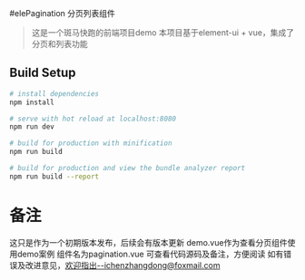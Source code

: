 #elePagination 分页列表组件

> 这是一个斑马快跑的前端项目demo
  本项目基于element-ui + vue，集成了分页和列表功能

## Build Setup

``` bash
# install dependencies
npm install

# serve with hot reload at localhost:8080
npm run dev

# build for production with minification
npm run build

# build for production and view the bundle analyzer report
npm run build --report
```

# 备注
  这只是作为一个初期版本发布，后续会有版本更新
  demo.vue作为查看分页组件使用demo案例
  组件名为pagination.vue
  可查看代码源码及备注，方便阅读
  如有错误及改进意见，欢迎指出--ichenzhangdong@foxmail.com
